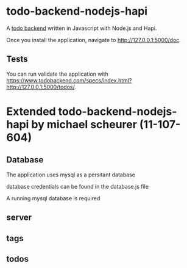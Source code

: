 # todo-backend-nodejs-hapi

A [todo backend](http://todobackend.com) written in Javascript with Node.js and Hapi.

Once you install the application, navigate to http://127.0.0.1:5000/doc.

## Tests
You can run validate the application with https://www.todobackend.com/specs/index.html?http://127.0.0.1:5000/todos/.

# Extended todo-backend-nodejs-hapi by michael scheurer (11-107-604)

## Database
The application uses mysql as a persitant database

database credentials can be found in the database.js file

A running mysql database is required

## server

## tags

## todos

